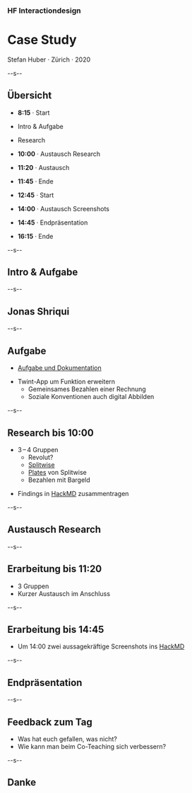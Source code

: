 ### HF Interactiondesign

# Case Study

Stefan Huber · Zürich · 2020 <!-- .element: class="footer" -->

--s--

## Übersicht

- **8:15** · Start
- Intro & Aufgabe
- Research
- **10:00** · Austausch Research
- **11:20** · Austausch
- **11:45** · Ende

- **12:45** · Start
- **14:00** · Austausch Screenshots
- **14:45** · Endpräsentation
- **16:15** · Ende

--s--

## Intro & Aufgabe

--s--

## Jonas Shriqui

--s--

## Aufgabe

- [Aufgabe und Dokumentation](https://hackmd.io/@signalwerk/Byx774enw/edit)

* Twint-App um Funktion erweitern
  - Gemeinsames Bezahlen einer Rechnung
  - Soziale Konventionen auch digital Abbilden

--s--

## Research bis 10:00

- 3 – 4 Gruppen
  - Revolut?
  * [Splitwise](https://splitwise.com/)
  - [Plates](http://plates.splitwise.com/) von Splitwise
  - Bezahlen mit Bargeld

* Findings in [HackMD](https://hackmd.io/@signalwerk/Byx774enw/edit) zusammentragen

--s--

## Austausch Research

--s--

## Erarbeitung bis 11:20

- 3 Gruppen
- Kurzer Austausch im Anschluss

--s--

## Erarbeitung bis 14:45

- Um 14:00 zwei aussagekräftige Screenshots ins [HackMD](https://hackmd.io/@signalwerk/Byx774enw/edit)

--s--

## Endpräsentation

--s--

## Feedback zum Tag

- Was hat euch gefallen, was nicht?
- Wie kann man beim Co-Teaching sich verbessern?

--s--

## Danke
